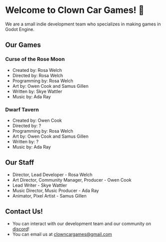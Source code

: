 # Welcome to Clown Car Games! 👋

We are a small indie development team who specializes in making games in Godot Engine.

## Our Games

### Curse of the Rose Moon
  - Created by: Rosa Welch
  - Directed by: Rosa Welch
  - Programming by: Rosa Welch
  - Art by: Owen Cook and Samus Gillen
  - Written by: Skye Wattler
  - Music by: Ada Ray

### Dwarf Tavern
  - Created by: Owen Cook
  - Directed by: ?
  - Programming by: Rosa Welch
  - Art by: Owen Cook and Samus Gillen
  - Written by: ?
  - Music by: Ada Ray

## Our Staff

- Director, Lead Developer - Rosa Welch
- Art Director, Community Manager, Producer - Owen Cook
- Lead Writer - Skye Wattler
- Music Director, Music Producer - Ada Ray
- Animator, Pixel Artist - Samus Gillen

## Contact Us!

- You can interact with our development team and our community on [discord](https://discord.com/invite/nPj9cNZu2s)!
- You can email us at [clowncargames@gmail.com](https://mail.google.com/mail/u/0/#inbox?compose=CllgCJfnbGzwQsFjgBlsPhZKtcrLPhhnpnkPzwFmRrrZrgNLMVZQrKjzjKngHwpMQFwPrbwgbzL)

